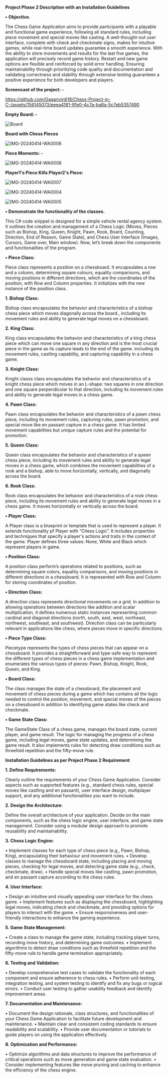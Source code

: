 ****Project Phase 2 Description with an Installation Guidelines****

**•	Objective.**


The Chess Game Application aims to provide participants with a playable and functional game experience, following all standard rules, including piece movement and special moves like casting. A well-thought-out user interface, complete with check and checkmate signs, makes for intuitive games, while real-time board updates guarantee a smooth experience. With the ability to store movements and results for the last five games, the application will precisely record game history. Restart and new game options are flexible and reinforced by solid error handling. Ensuring maintainability through prioritizing code quality and documentation and validating correctness and stability through extensive testing guarantees a positive experience for both developers and players.

**Screencast of the project: -**




https://github.com/Gaganvirdi18/Chess-Project-in-C-/assets/156145073/eeea4181-91e0-4c7a-ba8a-5c7eb5357490






**Empty Board: -**

![Board](https://github.com/Gaganvirdi18/Chess-Project-in-C-/assets/156145073/4bbd7157-3f20-4b5c-85fa-dd6b9652b1a3)

**Board with Chess Pieces**

![IMG-20240414-WA0006](https://github.com/Gaganvirdi18/Chess-Project-in-C-/assets/156145073/7aac73d8-25e2-4019-b503-5c9089cfb5db)

**Piece Moments: -**

![IMG-20240414-WA0008](https://github.com/Gaganvirdi18/Chess-Project-in-C-/assets/156145073/409f94bf-9ebc-4b77-8b83-4c123e1e2db0)

**Player1's Piece Kills Player2's Piece:**

![IMG-20240414-WA0007](https://github.com/Gaganvirdi18/Chess-Project-in-C-/assets/156145073/7d9c7832-488a-49ee-ae3e-011ccbdd95ce)

![IMG-20240414-WA0004](https://github.com/Gaganvirdi18/Chess-Project-in-C-/assets/156145073/8c00ad03-192c-4aca-9597-8d0e9954e167)

![IMG-20240414-WA0005](https://github.com/Gaganvirdi18/Chess-Project-in-C-/assets/156145073/69e3857a-83dc-4729-800b-a679f30b7bba)






**•	Demonstrate the functionality of the classes.**

This C# code snippet is designed for a simple vehicle rental agency system. It outlines the creation and management of a Chess Logic (Moves, Pieces such as Bishop, King, Queen, Knight, Pawn, Rook, Board, Counting, Direction, End of Reason, Game State), and Chess User Interface (Images, Cursors, Game over, Main window). Now, let’s break down the components and functionalities of the program.

**•	Piece Class:**

Piece class represents a position on a chessboard. It encapsulates a row and a column, determining square colours, equality comparisons, and moving positions in different directions, which are the coordinates of the position, with Row and Column properties. It initializes with the new instance of the position class.

**1.	Bishop Class:** 

Bishop class encapsulates the behavior and characteristics of a bishop chess piece which moves diagonally across the board., including its movement rules and ability to generate legal moves on a chessboard. 

**2.	King Class:**

King class encapsulates the behavior and characteristics of a king chess piece which can move one square in any direction and is the most crucial piece in the game as its capture leads to the end of the game. including its movement rules, castling capability, and capturing capability in a chess game. 

**3.	Knight Class:**

Knight classs class encapsulates the behavior and characteristics of a knight chess piece which moves in an L-shape: two squares in one direction and one square perpendicular to that direction, including its movement rules and ability to generate legal moves in a chess game. 

**4.	Pawn Class:**

Pawn class encapsulates the behavior and characteristics of a pawn chess piece, including its movement rules, capturing rules, pawn promotion, and special move like en passant capture in a chess game. It has limited movement capabilities but unique capture rules and the potential for promotion.

**5.	Queen Class:**

Queen class encapsulates the behavior and characteristics of a queen chess piece, including its movement rules and ability to generate legal moves in a chess game, which combines the movement capabilities of a rook and a bishop, able to move horizontally, vertically, and diagonally across the board.

**6.	Rook Class:**

Rook class encapsulates the behavior and characteristics of a rook chess piece, including its movement rules and ability to generate legal moves in a chess game. It moves horizontally or vertically across the board.

**•	Player Class:**

A Player class is a blueprint or template that is used to represent a player. It extends functionality pf Player with “Chess Logic”. It includes properties and techniques that specify a player's actions and traits in the context of the game. Player defines three values: None, White and Black which represent players in game.  

**•	Position Class:**

A position class perform’s operations related to positions, such as determining square colors, equality comparisons, and moving positions in different directions in a chessboard. It is represented with Row and Column for storing coordinates of position.

**•	Direction Class:**

A direction class represents directional movements on a grid. In addition to allowing operations between directions like addition and scalar multiplication, it defines numerous static instances representing common cardinal and diagonal directions (north, south, east, west, northeast, northwest, southeast, and southwest). Direction class can be particularly relevant in applications like chess, where pieces move in specific directions.

**•	Piece Type Class:**

Piecetype represents the types of chess pieces that can appear on a chessboard. It provides a straightforward and type-safe way to represent the different types of chess pieces in a chess game implementation and enumerates the various types of pieces: Pawn, Bishop, Knight, Rook, Queen, and King.

**•	Board Class:**

The class manages the state of a chessboard, the placement and movement of chess pieces during a game which has contains all the logic needed to control the position, movement, and special moves of the pieces on a chessboard in addition to identifying game states like check and checkmate.

**•	Game State Class:**

The GameState Class of a chess game, manages the board state, current player, and game result. The logic for managing the progress of a chess game, including legal moves, game state updates, and determining the game result. It also implements rules for detecting draw conditions such as threefold repetition and the fifty-move rule.






**Installation Guidelines as per Project Phase 2 Requirement**

**1.	Define Requirements:**

Clearly outline the requirements of your Chess Game Application. Consider aspects such as supported features (e.g., standard chess rules, special moves like castling and en passant), user interface design, multiplayer support, and any additional functionalities you want to include.

**2.	Design the Architecture:**

Define the overall architecture of your application. Decide on the main components, such as the chess logic engine, user interface, and game state management. Consider using a modular design approach to promote reusability and maintainability.

**3.	Chess Logic Engine:**

•	Implement classes for each type of chess piece (e.g., Pawn, Bishop, King), encapsulating their behaviour and movement rules.
•	Develop classes to manage the chessboard state, including placing and moving pieces, checking for legal moves, and detecting game state (e.g., check, checkmate, draw).
•	Handle special moves like castling, pawn promotion, and en passant capture according to the chess rules.

**4.	User Interface:**

•	Design an intuitive and visually appealing user interface for the chess game.
•	Implement features such as displaying the chessboard, highlighting legal moves, indicating check and checkmate, and providing options for players to interact with the game.
•	Ensure responsiveness and user-friendly interactions to enhance the gaming experience.

**5.	Game State Management:**

•	Create a class to manage the game state, including tracking player turns, recording move history, and determining game outcomes.
•	Implement algorithms to detect draw conditions such as threefold repetition and the fifty-move rule to handle game termination appropriately.

**6.	Testing and Validation:**

•	Develop comprehensive test cases to validate the functionality of each component and ensure adherence to chess rules.
•	Perform unit testing, integration testing, and system testing to identify and fix any bugs or logical errors.
•	Conduct user testing to gather usability feedback and identify improvement areas.

**7.	Documentation and Maintenance:**

•	Document the design rationale, class structures, and functionalities of your Chess Game Application to facilitate future development and maintenance.
•	Maintain clear and consistent coding standards to ensure readability and scalability.
•	Provide user documentation or tutorials to guide players on using the application effectively.

**8.	Optimization and Performance:**

•	Optimize algorithms and data structures to improve the performance of critical operations such as move generation and game state evaluation.
•	Consider implementing features like move pruning and caching to enhance the efficiency of the chess engine.










